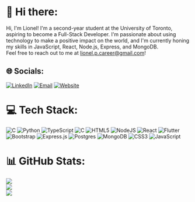 # 💫 Hi there:
Hi, I'm Lionel! I'm a second-year student at the University of Toronto, aspiring to become a Full-Stack Developer. I'm passionate about using technology to make a positive impact on the world, and I'm currently honing my skills in JavaScript, React, Node.js, Express, and MongoDB.  <br>Feel free to reach out to me at [lionel.p.career@gmail.com](mailto:lionel.p.career@gmail.com)!


## 🌐 Socials:
[![LinkedIn](https://img.shields.io/badge/LinkedIn-%230077B5.svg?logo=linkedin&logoColor=white&style=for-the-badge)](https://linkedin.com/in/usernameHERE)  [![Email](https://img.shields.io/badge/Email-%23D14836.svg?logo=gmail&logoColor=white&style=for-the-badge)](mailto:lionel.p.career@gmail.com)  [![Website](https://img.shields.io/badge/Website-%23333.svg?logo=github&logoColor=white&style=for-the-badge)](https://your-website-link.com)


# 💻 Tech Stack:
![C](https://img.shields.io/badge/c-%2300599C.svg?style=for-the-badge&logo=c&logoColor=white) ![Python](https://img.shields.io/badge/python-3670A0?style=for-the-badge&logo=python&logoColor=ffdd54) ![TypeScript](https://img.shields.io/badge/typescript-%23007ACC.svg?style=for-the-badge&logo=typescript&logoColor=white) ![C](https://img.shields.io/badge/c-%2300599C.svg?style=for-the-badge&logo=c&logoColor=white) ![HTML5](https://img.shields.io/badge/html5-%23E34F26.svg?style=for-the-badge&logo=html5&logoColor=white) ![NodeJS](https://img.shields.io/badge/node.js-6DA55F?style=for-the-badge&logo=node.js&logoColor=white) ![React](https://img.shields.io/badge/react-%2320232a.svg?style=for-the-badge&logo=react&logoColor=%2361DAFB) ![Flutter](https://img.shields.io/badge/Flutter-%2302569B.svg?style=for-the-badge&logo=Flutter&logoColor=white) ![Bootstrap](https://img.shields.io/badge/bootstrap-%238511FA.svg?style=for-the-badge&logo=bootstrap&logoColor=white) ![Express.js](https://img.shields.io/badge/express.js-%23404d59.svg?style=for-the-badge&logo=express&logoColor=%2361DAFB) ![Postgres](https://img.shields.io/badge/postgres-%23316192.svg?style=for-the-badge&logo=postgresql&logoColor=white) ![MongoDB](https://img.shields.io/badge/MongoDB-%234ea94b.svg?style=for-the-badge&logo=mongodb&logoColor=white) ![CSS3](https://img.shields.io/badge/css3-%231572B6.svg?style=for-the-badge&logo=css3&logoColor=white) ![JavaScript](https://img.shields.io/badge/javascript-%23323330.svg?style=for-the-badge&logo=javascript&logoColor=%23F7DF1E)
# 📊 GitHub Stats:
![](https://github-readme-stats.vercel.app/api?username=LionelP1&theme=dark&hide_border=false&include_all_commits=false&count_private=true)<br/>
![](https://github-readme-streak-stats.herokuapp.com/?user=LionelP1&theme=dark&hide_border=false)<br/>
![](https://github-readme-stats.vercel.app/api/top-langs/?username=LionelP1&theme=dark&hide_border=false&include_all_commits=false&count_private=true&layout=compact)

<!-- Proudly created with GPRM ( https://gprm.itsvg.in ) -->
